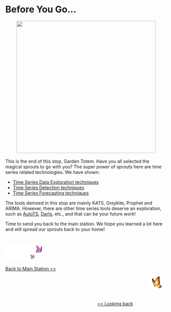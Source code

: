 # Before You Go...

<p align="center">
<img src="https://github.com/lady-h-world/My_Garden/blob/main/images/lady_heart_manga/cool_beans.png" width="435" height="412" />
</p>


This is the end of this stop, Garden Totem. Have you all selected the magical sprouts to go with you? The super power of sprouts here are time series related technologies. We have shown:

* [Time Series Data Exploration techniques][1]
* [Time Series Detection techniques][2]
* [Time Series Forecasting techniques][3]

The tools demoed in this stop are mainly KATS, Greykite, Prophet and ARIMA. However, there are other time series tools deserve an exploration, such as [AutoTS][4], [Darts][5], etc., and that can be your future work!

Time to send you back to the main station. We hope you learned a lot here and will spread our sprouts back to your home!

#
<p align="left">
<img src="https://github.com/lady-h-world/My_Garden/blob/main/images/follow_us.png" width="120" height="50" />
</p>

[Back to Main Station >>][6]

<p align="right">
<img src="https://github.com/lady-h-world/My_Garden/blob/main/images/going_back.png" width="60" height="44" />
</p>

&nbsp;&nbsp;&nbsp;&nbsp;&nbsp;&nbsp;&nbsp;&nbsp;&nbsp;&nbsp;&nbsp;&nbsp;&nbsp;&nbsp;&nbsp;&nbsp;&nbsp;&nbsp;&nbsp;&nbsp;&nbsp;&nbsp;&nbsp;&nbsp;&nbsp;&nbsp;&nbsp;&nbsp;&nbsp;&nbsp;&nbsp;&nbsp;&nbsp;&nbsp;&nbsp;&nbsp;&nbsp;&nbsp;&nbsp;&nbsp;&nbsp;&nbsp;&nbsp;&nbsp;&nbsp;&nbsp;&nbsp;&nbsp;&nbsp;&nbsp;&nbsp;&nbsp;&nbsp;&nbsp;&nbsp;&nbsp;&nbsp;&nbsp;&nbsp;&nbsp;&nbsp;&nbsp;&nbsp;&nbsp;&nbsp;&nbsp;&nbsp;&nbsp;&nbsp;&nbsp;&nbsp;&nbsp;&nbsp;&nbsp;&nbsp;&nbsp;&nbsp;&nbsp;&nbsp;&nbsp;&nbsp;&nbsp;&nbsp;&nbsp;&nbsp;&nbsp;&nbsp;&nbsp;&nbsp;&nbsp;&nbsp;&nbsp;&nbsp;&nbsp;&nbsp;&nbsp;&nbsp;&nbsp;&nbsp;&nbsp;&nbsp;&nbsp;&nbsp;&nbsp;&nbsp;&nbsp;&nbsp;&nbsp;&nbsp;&nbsp;&nbsp;&nbsp;&nbsp;&nbsp;&nbsp;&nbsp;&nbsp;&nbsp;&nbsp;&nbsp;&nbsp;&nbsp;&nbsp;&nbsp;&nbsp;&nbsp;&nbsp;&nbsp;&nbsp;&nbsp;&nbsp;&nbsp;&nbsp;&nbsp;&nbsp;&nbsp;&nbsp;&nbsp;&nbsp;&nbsp;&nbsp;&nbsp;&nbsp;&nbsp;&nbsp;&nbsp;&nbsp;&nbsp;&nbsp;&nbsp;&nbsp;&nbsp;&nbsp;&nbsp;&nbsp;&nbsp;&nbsp;&nbsp;&nbsp;&nbsp;&nbsp;&nbsp;&nbsp;&nbsp;&nbsp;&nbsp;&nbsp;&nbsp;&nbsp;&nbsp;&nbsp;&nbsp;&nbsp;&nbsp;&nbsp;&nbsp;&nbsp;&nbsp;&nbsp;&nbsp;&nbsp;&nbsp;&nbsp;&nbsp;&nbsp;&nbsp;&nbsp;&nbsp;&nbsp;&nbsp;&nbsp;&nbsp;&nbsp;&nbsp;&nbsp;&nbsp;&nbsp;&nbsp;&nbsp;&nbsp; [<< Looking back][7]
 


[1]:https://github.com/lady-h-world/My_Garden/blob/main/reading_pages/YinYang/ts1.md
[2]:https://github.com/lady-h-world/My_Garden/blob/main/reading_pages/YinYang/ts7.md
[3]:https://github.com/lady-h-world/My_Garden/blob/main/reading_pages/YinYang/ts14.md
[4]:https://github.com/winedarksea/AutoTS
[5]:https://github.com/unit8co/darts
[6]:https://github.com/lady-h-world/My_Garden/blob/main/reading_pages/tour_guide.md#main-station-
[7]:https://github.com/lady-h-world/My_Garden/blob/main/reading_pages/YinYang/ts19.md
